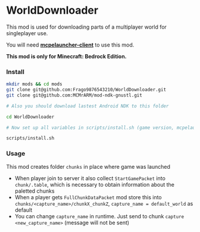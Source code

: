 # WorldDownloader
This mod is used for downloading parts of a multiplayer world for singleplayer use.

You will need **[mcpelauncher-client](https://github.com/minecraft-linux/mcpelauncher-client)** to use this mod.

**This mod is only for Minecraft: Bedrock Edition.**

### Install
```bash
mkdir mods && cd mods
git clone git@github.com:Frago9876543210/WorldDownloader.git
git clone git@github.com:MCMrARM/mod-ndk-gnustl.git

# Also you should download lastest Android NDK to this folder

cd WorldDownloader

# Now set up all variables in scripts/install.sh (game version, mcpelauncher folder, NDK folder)

scripts/install.sh
```

### Usage
This mod creates folder `chunks` in place where game was launched
- When player join to server it also collect `StartGamePacket` into `chunk/.table`, which is necessary to obtain information about the paletted chunks
- When a player gets `FullChunkDataPacket` mod store this into `chunks/<capture_name>/chunkX_chunkZ`, `capture_name = default_world` as default
- You can change `capture_name` in runtime. Just send to chunk `capture <new_capture_name>` (message will not be sent)

